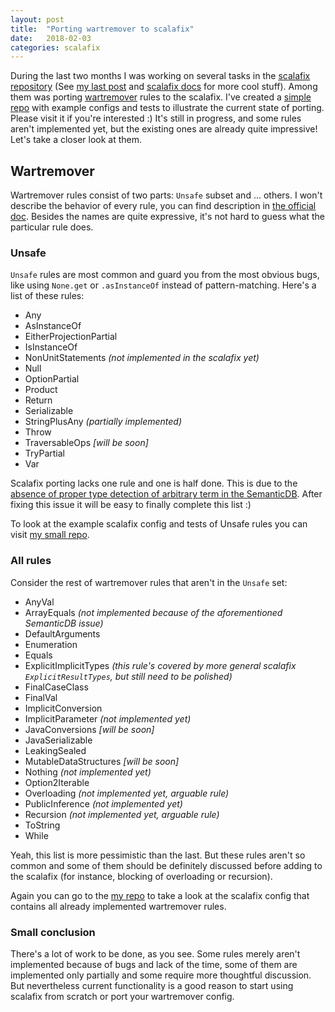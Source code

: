 ```yaml
---
layout: post
title:  "Porting wartremover to scalafix"
date:   2018-02-03
categories: scalafix
---
```


During the last two months I was working on several tasks in the [scalafix repository](https://github.com/scalacenter/scalafix)
(See [my last post](https://vovapolu.github.io/scalafix/2017/12/14/scalafix-fp-alpha.html) and 
[scalafix docs](https://scalacenter.github.io/scalafix/docs/users/rules) for more cool stuff).
Among them was porting [wartremover](http://www.wartremover.org/doc/warts.html) rules to the scalafix. 
I've created a [simple repo](https://github.com/vovapolu/ScalafixWartremover/tree/master/scalafix/input/src/main/scala/fix) with example configs and tests to illustrate the current state of porting. 
Please visit it if you're interested :)
It's still in progress, and some rules aren't implemented yet, but the existing ones are already quite impressive! Let's take a closer look at them. 

## Wartremover

Wartremover rules consist of two parts: `Unsafe` subset and ... others. 
I won't describe the behavior of every rule, you can find description in [the official doc](http://www.wartremover.org/doc/warts.html). 
Besides the names are quite expressive, it's not hard to guess what the particular rule does. 

### Unsafe

`Unsafe` rules are most common and guard you from the most obvious bugs, like using `None.get` or `.asInstanceOf` instead of pattern-matching. 
Here's a list of these rules:
- Any
- AsInstanceOf
- EitherProjectionPartial
- IsInstanceOf
- NonUnitStatements _(not implemented in the scalafix yet)_
- Null 
- OptionPartial
- Product
- Return
- Serializable 
- StringPlusAny _(partially implemented)_
- Throw 
- TraversableOps _[will be soon]_
- TryPartial
- Var

Scalafix porting lacks one rule and one is half done. 
This is due to the [absence of proper type detection of arbitrary term in the SemanticDB](https://github.com/scalameta/scalameta/issues/1212). 
After fixing this issue it will be easy to finally complete this list :)

To look at the example scalafix config and tests of Unsafe rules you can visit 
[my small repo](https://github.com/vovapolu/ScalafixWartremover/blob/master/scalafix/input/src/main/scala/fix/ScalafixWartremoverUnsafe.scala). 

### All rules

Consider the rest of wartremover rules that aren't in the `Unsafe` set:
- AnyVal
- ArrayEquals _(not implemented because of the aforementioned SemanticDB issue)_
- DefaultArguments
- Enumeration
- Equals
- ExplicitImplicitTypes _(this rule's covered by more general scalafix `ExplicitResultTypes`, but still need to be polished)_
- FinalCaseClass
- FinalVal
- ImplicitConversion
- ImplicitParameter _(not implemented yet)_
- JavaConversions _[will be soon]_
- JavaSerializable
- LeakingSealed
- MutableDataStructures _[will be soon]_
- Nothing _(not implemented yet)_
- Option2Iterable
- Overloading _(not implemented yet, arguable rule)_
- PublicInference _(not implemented yet)_
- Recursion _(not implemented yet, arguable rule)_
- ToString
- While

Yeah, this list is more pessimistic than the last. 
But these rules aren't so common and some of them should be definitely discussed before adding to the scalafix (for instance, blocking of overloading or recursion). 

Again you can go to the 
[my repo](https://github.com/vovapolu/ScalafixWartremover/blob/master/scalafix/input/src/main/scala/fix/ScalafixWartremoverAll.scala) 
to take a look at the scalafix config that contains all already implemented wartremover rules. 


### Small conclusion 
There's a lot of work to be done, as you see. 
Some rules merely aren't implemented because of bugs and lack of the time, some of them are implemented only partially and some require more thoughtful discussion. 
But nevertheless current functionality is a good reason to start using scalafix from scratch or port your wartremover config. 

